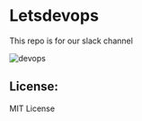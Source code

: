 # Letsdevops
This repo is for our slack channel 

![devops](https://cloud.githubusercontent.com/assets/8342133/15440180/b25b5c0c-1ef1-11e6-9b5b-054e431790a8.png)



## License:

MIT License

